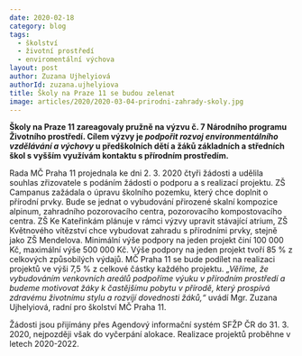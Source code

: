 ```yaml
---
date: 2020-02-18
category: blog
tags: 
  - školství
  - životní prostředí
  - enviromentální výchova
layout: post
author: Zuzana Ujhelyiová
authorId: zuzana.ujhelyiova
title: Školy na Praze 11 se budou zelenat
image: articles/2020/2020-03-04-prirodni-zahrady-skoly.jpg
---
```



**Školy na Praze 11 zareagovaly pružně na výzvu č. 7 Národního programu Životního prostředí. Cílem výzvy je *podpořit rozvoj environmentálního vzdělávání a výchovy* u předškolních dětí a žáků základních a středních škol s vyšším využívám kontaktu s přírodním prostředím.**

Rada MČ Praha 11 projednala ke dni 2. 3. 2020 čtyři žádosti a udělila souhlas zřizovatele s podáním žádosti o podporu a s realizací projektu. ZŠ Campanus zažádala o úpravu školního pozemku, který chce doplnit o přírodní prvky. Bude se jednat o vybudování přirozené skalní kompozice alpinum, zahradního pozorovacího centra, pozorovacího kompostovacího centra. ZŠ Ke Kateřinkám plánuje v rámci výzvy upravit stávající atrium, ZŠ Květnového vítězství chce vybudovat zahradu s přírodními prvky, stejně jako ZŠ Mendelova. Minimální výše podpory na jeden projekt činí 100 000 Kč, maximální výše 500 000 Kč. Výše podpory na jeden projekt tvoří 85 % z celkových způsobilých výdajů. MČ Praha 11 se bude podílet na realizaci projektů ve výši 7,5 % z celkové částky každého projektu. *„Věříme, že vybudováním venkovních areálů podpoříme výuku v přírodním prostředí a budeme motivovat žáky k častějšímu pobytu v přírodě, který prospívá zdravému životnímu stylu a rozvíjí dovednosti žáků,“* uvádí Mgr. Zuzana Ujhelyiová, radní pro školství MČ Praha 11. 

Žádosti jsou přijímány přes Agendový informační systém SFŽP ČR do 31. 3. 2020, nejpozději však do vyčerpání alokace. Realizace projektů proběhne v letech 2020-2022.
